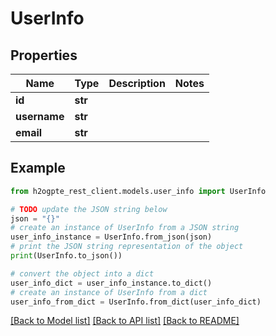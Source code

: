 # UserInfo


## Properties

Name | Type | Description | Notes
------------ | ------------- | ------------- | -------------
**id** | **str** |  | 
**username** | **str** |  | 
**email** | **str** |  | 

## Example

```python
from h2ogpte_rest_client.models.user_info import UserInfo

# TODO update the JSON string below
json = "{}"
# create an instance of UserInfo from a JSON string
user_info_instance = UserInfo.from_json(json)
# print the JSON string representation of the object
print(UserInfo.to_json())

# convert the object into a dict
user_info_dict = user_info_instance.to_dict()
# create an instance of UserInfo from a dict
user_info_from_dict = UserInfo.from_dict(user_info_dict)
```
[[Back to Model list]](../README.md#documentation-for-models) [[Back to API list]](../README.md#documentation-for-api-endpoints) [[Back to README]](../README.md)


